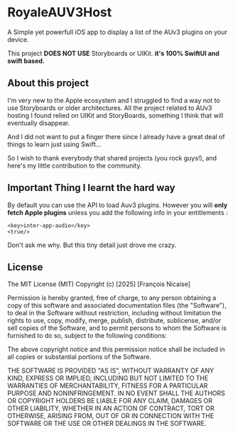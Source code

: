 #  RoyaleAUV3Host

A Simple yet powerfull iOS app to display a list of the AUv3 plugins on your device.

This project **DOES NOT USE** Storyboards or UIKit. **it's 100% SwiftUI and swift based.**

## About this project

I'm very new to the Apple ecosystem and I struggled to find a way not to use Storyboards or older architectures. All the project related to AUv3 hosting  I found relied on UIKit and StoryBoards, something I think that will eventually disappear. 

And I did not want to put a finger there since I already have a great deal of things to learn just using Swift...

So I wish to thank everybody that shared projects (you rock guys!), and here's my little contribution to the community.


##  Important Thing I learnt the hard way

By default you can use the API to load Auv3 plugins. However you will **only fetch Apple plugins** unless you add the following info in your entitlements :

```    
<key>inter-app-audio</key>
<true/>
```

Don't ask me why. But this tiny detail just drove me crazy.



## License

The MIT License (MIT)
Copyright (c) [2025] [François Nicaise]

Permission is hereby granted, free of charge, to any person obtaining a copy of this software and associated documentation files (the "Software"), to deal in the Software without restriction, including without limitation the rights to use, copy, modify, merge, publish, distribute, sublicense, and/or sell copies of the Software, and to permit persons to whom the Software is furnished to do so, subject to the following conditions:

The above copyright notice and this permission notice shall be included in all copies or substantial portions of the Software.

THE SOFTWARE IS PROVIDED "AS IS", WITHOUT WARRANTY OF ANY KIND, EXPRESS OR IMPLIED, INCLUDING BUT NOT LIMITED TO THE WARRANTIES OF MERCHANTABILITY, FITNESS FOR A PARTICULAR PURPOSE AND NONINFRINGEMENT. IN NO EVENT SHALL THE AUTHORS OR COPYRIGHT HOLDERS BE LIABLE FOR ANY CLAIM, DAMAGES OR OTHER LIABILITY, WHETHER IN AN ACTION OF CONTRACT, TORT OR OTHERWISE, ARISING FROM, OUT OF OR IN CONNECTION WITH THE SOFTWARE OR THE USE OR OTHER DEALINGS IN THE SOFTWARE.


